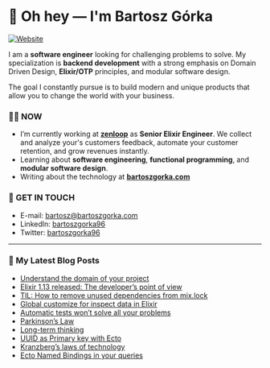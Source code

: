 # 👋 Oh hey — I'm Bartosz Górka

[![Website](https://img.shields.io/website?label=bartoszgorka.com&style=for-the-badge&url=https%3A%2F%2Fbartoszgorka.com)](https://bartoszgorka.com)

I am a **software engineer** looking for challenging problems to solve.
My specialization is **backend development** with a strong emphasis on Domain Driven Design, **Elixir/OTP** principles, and modular software design.

The goal I constantly pursue is to build modern and unique products that allow you to change the world with your business. 

### 👨‍💻 NOW

- I’m currently working at **[zenloop](https://zenloop.com/en)** as **Senior Elixir Engineer**.
  We collect and analyze your's customers feedback, automate your customer retention, and grow revenues instantly.
- Learning about **software engineering**, **functional programming**, and **modular software design**.
- Writing about the technology at **[bartoszgorka.com](https://bartoszgorka.com)**

### 📨 GET IN TOUCH

- E-mail: bartosz@bartoszgorka.com
- LinkedIn: [bartoszgorka96](https://www.linkedin.com/in/bartoszgorka96/)
- Twitter: [bartoszgorka96](https://twitter.com/BartoszGorka96)

----

### 📕 My Latest Blog Posts

<!-- BLOG-POST-LIST:START -->
- [Understand the domain of your project](https://bartoszgorka.com/understand-the-domain-of-your-project)
- [Elixir 1.13 released: The developer’s point of view](https://bartoszgorka.com/elixir-1-13-released)
- [TIL: How to remove unused dependencies from mix.lock](https://bartoszgorka.com/clear-mix-lock)
- [Global customize for inspect data in Elixir](https://bartoszgorka.com/global-customize-for-inspect-data-in-elixir)
- [Automatic tests won’t solve all your problems](https://bartoszgorka.com/automatic-tests-wont-solve-all-your-problems)
- [Parkinson’s Law](https://bartoszgorka.com/parkinsons-law)
- [Long-term thinking](https://bartoszgorka.com/long-term-thinking)
- [UUID as Primary key with Ecto](https://bartoszgorka.com/uuid-as-primary-key-with-ecto)
- [Kranzberg’s laws of technology](https://bartoszgorka.com/kranzbergs-laws-of-technology)
- [Ecto Named Bindings in your queries](https://bartoszgorka.com/ecto-named-bindings-in-your-queries)
<!-- BLOG-POST-LIST:END -->
